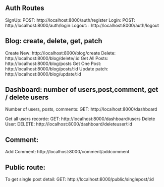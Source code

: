 


## Auth Routes
SignUp: POST: http://localhost:8000/auth/register
Login:  POST: http://localhost:8000/auth/login
Logout:     : http://localhost:8000/auth/logout


## Blog: create, delete, get, patch
Create New:    http://localhost:8000/blog/create
Delete:        http://localhost:8000/blog/delete/:id
Get All Posts: http://localhost:8000/blog/posts
Get One Post:  http://localhost:8000/blog/posts/:id
Update patch:   http://localhost:8000/blog/update/:id
 

## Dashboard: number of users,post,comment, get / delete users
Number of users, posts, comments: GET: http://localhost:8000/dashboard

Get all users recorde: GET: http://localhost:8000/dashboard/users
Delete User: DELETE: http://localhost:8000/dashboard/deleteuser/:id

## Comment: 
Add Comment: http://localhost:8000/comment/addcomment

## Public route: 
To get single post detail: GET: http://localhost:8000/public/singlepost/:id